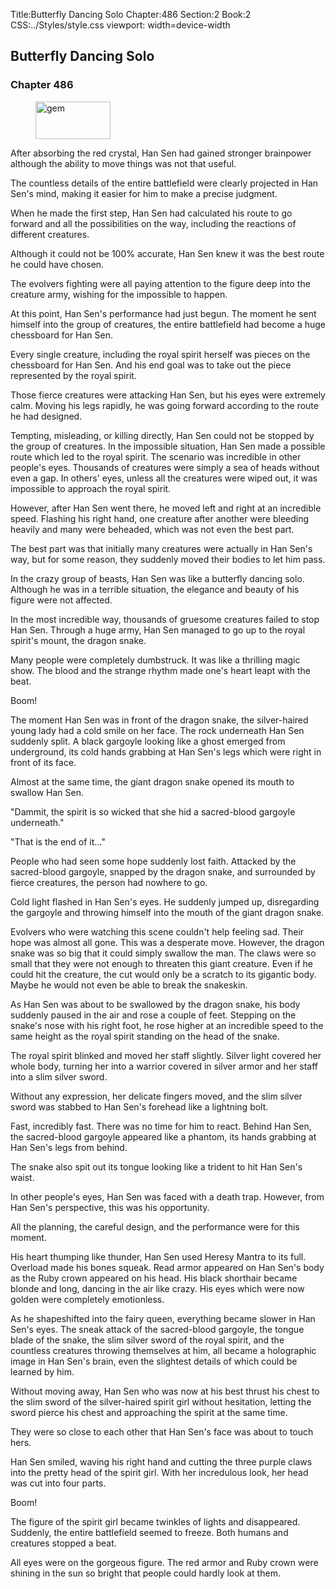 Title:Butterfly Dancing Solo 
Chapter:486 
Section:2 
Book:2 
CSS:../Styles/style.css 
viewport: width=device-width
  
## Butterfly Dancing Solo
### Chapter 486
  
<figure>
	<img src="../Images/gem.gif" alt="gem" id="gem" width="120" height="60" />
</figure>
  

  
After absorbing the red crystal, Han Sen had gained stronger brainpower although the ability to move things was not that useful.

The countless details of the entire battlefield were clearly projected in Han Sen's mind, making it easier for him to make a precise judgment.

When he made the first step, Han Sen had calculated his route to go forward and all the possibilities on the way, including the reactions of different creatures.

Although it could not be 100% accurate, Han Sen knew it was the best route he could have chosen.

The evolvers fighting were all paying attention to the figure deep into the creature army, wishing for the impossible to happen.

At this point, Han Sen's performance had just begun. The moment he sent himself into the group of creatures, the entire battlefield had become a huge chessboard for Han Sen.

Every single creature, including the royal spirit herself was pieces on the chessboard for Han Sen. And his end goal was to take out the piece represented by the royal spirit.

Those fierce creatures were attacking Han Sen, but his eyes were extremely calm. Moving his legs rapidly, he was going forward according to the route he had designed.

Tempting, misleading, or killing directly, Han Sen could not be stopped by the group of creatures. In the impossible situation, Han Sen made a possible route which led to the royal spirit. The scenario was incredible in other people's eyes. Thousands of creatures were simply a sea of heads without even a gap. In others' eyes, unless all the creatures were wiped out, it was impossible to approach the royal spirit.

However, after Han Sen went there, he moved left and right at an incredible speed. Flashing his right hand, one creature after another were bleeding heavily and many were beheaded, which was not even the best part.

The best part was that initially many creatures were actually in Han Sen's way, but for some reason, they suddenly moved their bodies to let him pass.

In the crazy group of beasts, Han Sen was like a butterfly dancing solo. Although he was in a terrible situation, the elegance and beauty of his figure were not affected.

In the most incredible way, thousands of gruesome creatures failed to stop Han Sen. Through a huge army, Han Sen managed to go up to the royal spirit's mount, the dragon snake.

Many people were completely dumbstruck. It was like a thrilling magic show. The blood and the strange rhythm made one's heart leapt with the beat.

Boom!

The moment Han Sen was in front of the dragon snake, the silver-haired young lady had a cold smile on her face. The rock underneath Han Sen suddenly split. A black gargoyle looking like a ghost emerged from underground, its cold hands grabbing at Han Sen's legs which were right in front of its face.

Almost at the same time, the giant dragon snake opened its mouth to swallow Han Sen.

"Dammit, the spirit is so wicked that she hid a sacred-blood gargoyle underneath."

"That is the end of it…"

People who had seen some hope suddenly lost faith. Attacked by the sacred-blood gargoyle, snapped by the dragon snake, and surrounded by fierce creatures, the person had nowhere to go.

Cold light flashed in Han Sen's eyes. He suddenly jumped up, disregarding the gargoyle and throwing himself into the mouth of the giant dragon snake.

Evolvers who were watching this scene couldn't help feeling sad. Their hope was almost all gone. This was a desperate move. However, the dragon snake was so big that it could simply swallow the man. The claws were so small that they were not enough to threaten this giant creature. Even if he could hit the creature, the cut would only be a scratch to its gigantic body. Maybe he would not even be able to break the snakeskin.

As Han Sen was about to be swallowed by the dragon snake, his body suddenly paused in the air and rose a couple of feet. Stepping on the snake's nose with his right foot, he rose higher at an incredible speed to the same height as the royal spirit standing on the head of the snake.

The royal spirit blinked and moved her staff slightly. Silver light covered her whole body, turning her into a warrior covered in silver armor and her staff into a slim silver sword.

Without any expression, her delicate fingers moved, and the slim silver sword was stabbed to Han Sen's forehead like a lightning bolt.

Fast, incredibly fast. There was no time for him to react. Behind Han Sen, the sacred-blood gargoyle appeared like a phantom, its hands grabbing at Han Sen's legs from behind.

The snake also spit out its tongue looking like a trident to hit Han Sen's waist.

In other people's eyes, Han Sen was faced with a death trap. However, from Han Sen's perspective, this was his opportunity.

All the planning, the careful design, and the performance were for this moment.

His heart thumping like thunder, Han Sen used Heresy Mantra to its full. Overload made his bones squeak. Read armor appeared on Han Sen's body as the Ruby crown appeared on his head. His black shorthair became blonde and long, dancing in the air like crazy. His eyes which were now golden were completely emotionless.

As he shapeshifted into the fairy queen, everything became slower in Han Sen's eyes. The sneak attack of the sacred-blood gargoyle, the tongue blade of the snake, the slim silver sword of the royal spirit, and the countless creatures throwing themselves at him, all became a holographic image in Han Sen's brain, even the slightest details of which could be learned by him.

Without moving away, Han Sen who was now at his best thrust his chest to the slim sword of the silver-haired spirit girl without hesitation, letting the sword pierce his chest and approaching the spirit at the same time.

They were so close to each other that Han Sen's face was about to touch hers.

Han Sen smiled, waving his right hand and cutting the three purple claws into the pretty head of the spirit girl. With her incredulous look, her head was cut into four parts.

Boom!

The figure of the spirit girl became twinkles of lights and disappeared. Suddenly, the entire battlefield seemed to freeze. Both humans and creatures stopped a beat.

All eyes were on the gorgeous figure. The red armor and Ruby crown were shining in the sun so bright that people could hardly look at them.